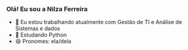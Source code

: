 ### Olá!  Eu sou a Nilza Ferreira

- 🔭 Eu estou trabalhando atualmente com Gestão de TI e Análise de Sistemas e dados
- 🌱 Estudando Python
- 😄 Pronomes: ela/dela

